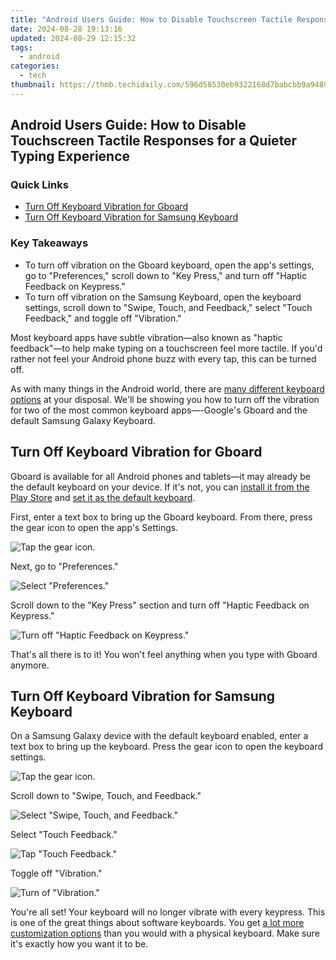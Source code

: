 ```yaml
---
title: "Android Users Guide: How to Disable Touchscreen Tactile Responses for a Quieter Typing Experience"
date: 2024-08-28 19:13:16
updated: 2024-08-29 12:15:32
tags:
  - android
categories:
  - tech
thumbnail: https://thmb.techidaily.com/596d58530eb9322168d7babcbb9a9489a386dda09536b6b2d4f38f91d6402603.jpg
---
```


## Android Users Guide: How to Disable Touchscreen Tactile Responses for a Quieter Typing Experience

### Quick Links

* [Turn Off Keyboard Vibration for Gboard](https://review-topics.techidaily.com/how-to-transfer-data-from-iphone-15-pro-max-to-androidios-drfone-by-drfone-transfer-data-from-ios-transfer-data-from-ios/)
* [Turn Off Keyboard Vibration for Samsung Keyboard](https://windows11.techidaily.com/steps-to-address-security-glitches-in-windows-1011/)

### Key Takeaways

* To turn off vibration on the Gboard keyboard, open the app's settings, go to "Preferences," scroll down to "Key Press," and turn off "Haptic Feedback on Keypress."
* To turn off vibration on the Samsung Keyboard, open the keyboard settings, scroll down to "Swipe, Touch, and Feedback," select "Touch Feedback," and toggle off "Vibration."

 Most keyboard apps have subtle vibration—also known as "haptic feedback"—to help make typing on a touchscreen feel more tactile. If you'd rather not feel your Android phone buzz with every tap, this can be turned off.

 As with many things in the Android world, there are [many different keyboard options](https://extra-hints.techidaily.com/2024-approved-construct-humor-memes-via-adobe/) at your disposal. We'll be showing you how to turn off the vibration for two of the most common keyboard apps—-Google's Gboard and the default Samsung Galaxy Keyboard.

##  Turn Off Keyboard Vibration for Gboard

 Gboard is available for all Android phones and tablets—it may already be the default keyboard on your device. If it's not, you can [install it from the Play Store](https://www.anrdoezrs.net/links/3607085/type/dlg/sid/UUhtgUeUpU207717/https://play.google.com/store/apps/details?id=com.google.android.inputmethod.latin) and [set it as the default keyboard](https://extra-hints.techidaily.com/2024-approved-construct-humor-memes-via-adobe/).

 First, enter a text box to bring up the Gboard keyboard. From there, press the gear icon to open the app's Settings.

![Tap the gear icon.](https://static1.howtogeekimages.com/wordpress/wp-content/uploads/2023/09/screenshot_20230913-162948.png) 

 Next, go to "Preferences."

![Select "Preferences."](https://static1.howtogeekimages.com/wordpress/wp-content/uploads/2023/09/screenshot_20230913-162954.png) 

 Scroll down to the "Key Press" section and turn off "Haptic Feedback on Keypress."

![Turn off "Haptic Feedback on Keypress."](https://static1.howtogeekimages.com/wordpress/wp-content/uploads/2023/09/screenshot_20230913-163005.png) 

 That's all there is to it! You won't feel anything when you type with Gboard anymore.

##  Turn Off Keyboard Vibration for Samsung Keyboard

 On a Samsung Galaxy device with the default keyboard enabled, enter a text box to bring up the keyboard. Press the gear icon to open the keyboard settings.

![Tap the gear icon.](https://static1.howtogeekimages.com/wordpress/wp-content/uploads/2023/09/screenshot_20230913_163306_nova-launcher.jpg) 

 Scroll down to "Swipe, Touch, and Feedback."

![Select "Swipe, Touch, and Feedback."](https://static1.howtogeekimages.com/wordpress/wp-content/uploads/2023/09/screenshot_20230913_163329_samsung-keyboard.jpg) 

 Select "Touch Feedback."

![Tap "Touch Feedback."](https://static1.howtogeekimages.com/wordpress/wp-content/uploads/2023/09/screenshot_20230913_163339_samsung-keyboard.jpg) 

 Toggle off "Vibration."

![Turn of "Vibration."](https://static1.howtogeekimages.com/wordpress/wp-content/uploads/2023/09/screenshot_20230913_163351_samsung-keyboard.jpg) 

 You're all set! Your keyboard will no longer vibrate with every keypress. This is one of the great things about software keyboards. You get [a lot more customization options](https://apple-account.techidaily.com/in-2024-how-to-fix-locked-apple-id-from-apple-iphone-11-pro-by-drfone-ios/) than you would with a physical keyboard. Make sure it's exactly how you want it to be.

<ins class="adsbygoogle"
     style="display:block"
     data-ad-format="autorelaxed"
     data-ad-client="ca-pub-7571918770474297"
     data-ad-slot="1223367746"></ins>



<ins class="adsbygoogle"
     style="display:block"
     data-ad-client="ca-pub-7571918770474297"
     data-ad-slot="8358498916"
     data-ad-format="auto"
     data-full-width-responsive="true"></ins>
